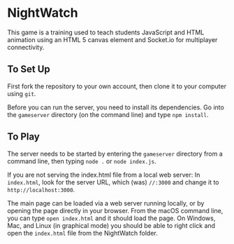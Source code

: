 # NightWatch

This game is a training used to teach students JavaScript and HTML animation using an HTML 5 canvas element and Socket.io for multiplayer connectivity.

## To Set Up

First fork the repository to your own account, then clone it to your computer using `git`.

Before you can run the server, you need to install its dependencies. Go into the `gameserver` directory (on the command line) and type `npm install`.

## To Play

The server needs to be started by entering the `gameserver` directory from a command line, then typing `node .` or `node index.js`.

If you are not serving the index.html file from a local web server:  In `index.html`, look for the server URL, which (was) `//:3000` and change it to `http://localhost:3000`.

The main page can be loaded via a web server running locally, or by opening the page directly in your browser. From the macOS command line, you can type `open index.html` and it should load the page.
On Windows, Mac, and Linux (in graphical mode) you should be able to right click and open the `index.html` file from the NightWatch folder.

